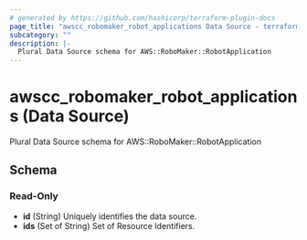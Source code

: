 ```yaml
---
# generated by https://github.com/hashicorp/terraform-plugin-docs
page_title: "awscc_robomaker_robot_applications Data Source - terraform-provider-awscc"
subcategory: ""
description: |-
  Plural Data Source schema for AWS::RoboMaker::RobotApplication
---
```


# awscc_robomaker_robot_applications (Data Source)

Plural Data Source schema for AWS::RoboMaker::RobotApplication



<!-- schema generated by tfplugindocs -->
## Schema

### Read-Only

- **id** (String) Uniquely identifies the data source.
- **ids** (Set of String) Set of Resource Identifiers.



